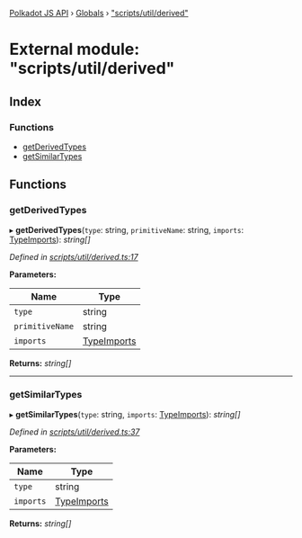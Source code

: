 [Polkadot JS API](../README.md) › [Globals](../globals.md) › ["scripts/util/derived"](_scripts_util_derived_.md)

# External module: "scripts/util/derived"

## Index

### Functions

* [getDerivedTypes](_scripts_util_derived_.md#getderivedtypes)
* [getSimilarTypes](_scripts_util_derived_.md#getsimilartypes)

## Functions

###  getDerivedTypes

▸ **getDerivedTypes**(`type`: string, `primitiveName`: string, `imports`: [TypeImports](../interfaces/_scripts_util_imports_.typeimports.md)): *string[]*

*Defined in [scripts/util/derived.ts:17](https://github.com/polkadot-js/api/blob/2c44b5ca8a/packages/types/src/scripts/util/derived.ts#L17)*

**Parameters:**

Name | Type |
------ | ------ |
`type` | string |
`primitiveName` | string |
`imports` | [TypeImports](../interfaces/_scripts_util_imports_.typeimports.md) |

**Returns:** *string[]*

___

###  getSimilarTypes

▸ **getSimilarTypes**(`type`: string, `imports`: [TypeImports](../interfaces/_scripts_util_imports_.typeimports.md)): *string[]*

*Defined in [scripts/util/derived.ts:37](https://github.com/polkadot-js/api/blob/2c44b5ca8a/packages/types/src/scripts/util/derived.ts#L37)*

**Parameters:**

Name | Type |
------ | ------ |
`type` | string |
`imports` | [TypeImports](../interfaces/_scripts_util_imports_.typeimports.md) |

**Returns:** *string[]*
